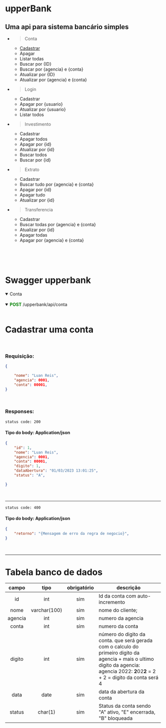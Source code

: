 # upperBank

## Uma api para sistema bancário simples


- >Conta
    - [Cadastrar](#cadastrar-uma-conta)
    - Apagar
    - Listar todas
    - Buscar por {ID}
    - Buscar por {agencia} e {conta}
    - Atualizar por {ID}
    - Atualizar por {agencia} e {conta}
- >Login
    - Cadastrar
    - Apagar por {usuario}
    - Atualizar por {usuario}
    - Listar todos
- >Investimento
    - Cadastrar
    - Apagar todos
    - Apagar por {id}
    - Atualizar por {id}
    - Buscar todos
    - Buscar por {id}
- >Extrato
    - Cadastrar
    - Buscar tudo por {agencia} e {conta}
    - Apagar por {id}
    - Apagar tudo
    - Atualizar por {id}
- >Transferencia
    - Cadastrar
    - Buscar todas por {agencia} e {conta}
    - Atualizar por {id}
    - Apagar todas
    - Apagar por {agencia} e {conta}


<br><br><br>

<h1>Swagger upperbank</h1>

<details open>
<summary>Conta</summary>

<br>


<details open>
<summary> <b style="color:green">POST</b> /upperbank/api/conta</summary>

<br/>

# Cadastrar uma conta

<br/>

### Requisição:


```json
{
    
    "nome": "Luan Reis",
    "agencia": 0001,
    "conta": 00001,
}
```

<br/>

### Responses:
`status code: 200`

#### Tipo do body: <b>Application/json</b>
```json
{
    "id": 1,
    "nome": "Luan Reis",
    "agencia": 0001,
    "conta": 00001,
    "digito": 1,
    "dataAbertura": "01/03/2023 13:01:25",
    "status": "A",
    
}
```

<br/>
<hr>


`status code: 400`

#### Tipo do body: <b>Application/json</b>
```json
{
    "retorno": "{Mensagem de erro da regra de negocio}",    
}
```


<br/>
<hr>

# Tabela banco de dados


| campo | tipo | obrigatório | descrição 
|:-------:|:------:|:-------------:|---
| id    | int | sim | Id da conta com auto-incremento
| nome  | varchar(100) | sim | nome do cliente;
| agencia| int | sim | numero da agencia
| conta | int | sim | numero da conta
| digito | int | sim | número do digito da conta. que será gerada com o calculo do primeiro digito da agencia + mais o ultimo digito da agencia: agencia 2022: <b>2</b>02<b>2</b> = 2 + 2 = digito da conta será 4
| data | date | sim | data da abertura da conta
| status | char(1) | sim | Status da conta sendo "A" ativo, "E" encerrada, "B" bloqueada

</details>

</details>



